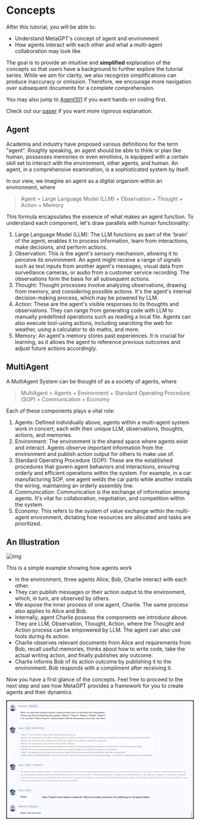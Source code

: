 # Concepts
After this tutorial, you will be able to:
- Understand MetaGPT's concept of agent and environment
- How agents interact with each other and what a multi-agent collaboration may look like

The goal is to provide an intuitive and <b>simplified</b> explanation of the concepts so that users have a background to further explore the tutorial series. While we aim for clarity, we also recognize simplifications can produce inaccuracy or omission. Therefore, we encourage more navigation over subsequent documents for a complete comprehension.

You may also jump to [Agent101](agent_101) if you want hands-on coding first.

Check out our [paper](https://arxiv.org/abs/2308.00352) if you want more rigorous explanation.

## Agent
Academia and industry have proposed various definitions for the term "agent". Roughly speaking, an agent should be able to think or plan like human, possesses memories or even emotions, is equipped with a certain skill set to interact with the environment, other agents, and human. An agent, in a comprehensive examination, is a sophisticated system by itself.

In our view, we imagine an agent as a digital organism within an environment, where

> Agent = Large Language Model (LLM) + Observation + Thought + Action + Memory

This formula encapsulates the essence of what makes an agent function. To understand each component, let's draw parallels with human functionality:

1. Large Language Model (LLM): The LLM functions as part of the 'brain' of the agent, enables it to process information, learn from interactions, make decisions, and perform actions.
2. Observation: This is the agent's sensory mechanism, allowing it to perceive its environment. An agent might receive a range of signals such as text inputs from another agent's messages, visual data from surveillance cameras, or audio from a customer service recording. The observations form the basis for all subsequent actions.
3. Thought: Thought processes involve analyzing observations, drawing from memory, and considering possible actions. It's the agent's internal decision-making process, which may be powered by LLM.
4. Action: These are the agent's visible responses to its thoughts and observations. They can range from generating code with LLM to manually predefined operations such as reading a local file. Agents can also execute tool-using actions, including searching the web for weather, using a calculator to do maths, and more.
5. Memory: An agent's memory stores past experiences. It is crucial for learning, as it allows the agent to reference previous outcomes and adjust future actions accordingly.
## MultiAgent
A MultiAgent System can be thought of as a society of agents, where
> MultiAgent = Agents + Environment + Standard Operating Procedure (SOP) + Communication + Economy

Each of these components plays a vital role:
1. Agents: Defined individually above, agents within a multi-agent system work in concert, each with their unique LLM, observations, thoughts, actions, and memories.
2. Environment: The environment is the shared space where agents exist and interact. Agents observe important information from the environment and publish action output for others to make use of.
3. Standard Operating Procedure (SOP): These are the established procedures that govern agent behaviors and interactions, ensuring orderly and efficient operations within the system. For example, in a car manufacturing SOP, one agent welds the car parts while another installs the wiring, maintaining an orderly assembly line.
4. Communication: Communication is the exchange of information among agents. It's vital for collaboration, negotiation, and competition within the system.
5. Economy: This refers to the system of value exchange within the multi-agent environment, dictating how resources are allocated and tasks are prioritized.

## An Illustration
![img](/image/guide/tutorials/concepts_example.png)

This is a simple example showing how agents work
- In the environment, three agents Alice, Bob, Charlie interact with each other.
- They can publish messages or their action output to the environment, which, in turn, are observed by others.
- We expose the inner process of one agent, Charlie. The same process also applies to Alice and Bob.
- Internally, agent Charlie possess the components we introduce above. They are LLM, Observation, Thought, Action, where the Thought and Action process can be empowered by LLM. The agent can also use tools during its action.
- Charlie observes relevant documents from Alice and requirements from Bob, recall useful memories, thinks about how to write code, take the actual writing action, and finally publishes any outcome.
- Charlie informs Bob of its action outcome by publishing it to the environment. Bob responds with a compliment after receiving it.

Now you have a first glance of the concepts. Feel free to proceed to the next step and see how MetaGPT provides a framework for you to create agents and their dynamics.

![img](../../public/image/test.jpeg)